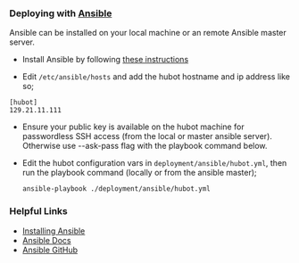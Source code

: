 ### Deploying with [Ansible](http://www.ansible.com/)

Ansible can be installed on your local machine or an remote Ansible master
server.

* Install Ansible by following [these
  instructions](http://docs.ansible.com/intro_installation.html)

* Edit `/etc/ansible/hosts` and add the hubot hostname and ip address like so;

```
[hubot]
129.21.11.111
```

* Ensure your public key is available on the hubot machine for passwordless SSH
  access (from the local or master ansible server). Otherwise use --ask-pass
  flag with the playbook command below.

* Edit the hubot configuration vars in `deployment/ansible/hubot.yml`, then run
  the playbook command (locally or from the ansible master);

    `ansible-playbook ./deployment/ansible/hubot.yml`

### Helpful Links

* [Installing Ansible](http://docs.ansible.com/intro_installation.html)
* [Ansible Docs](http://docs.ansible.com)
* [Ansible GitHub](https://github.com/ansible)
